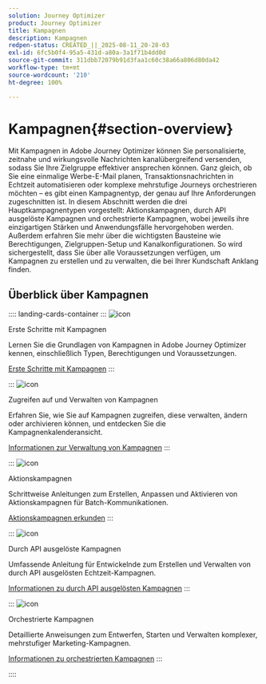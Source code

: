 ```yaml
---
solution: Journey Optimizer
product: Journey Optimizer
title: Kampagnen
description: Kampagnen
redpen-status: CREATED_||_2025-08-11_20-28-03
exl-id: 6fc5b0f4-95a5-431d-a80a-3a1f71b4dd0d
source-git-commit: 311dbb72079b91d3faa1c60c38a66a806d80da42
workflow-type: tm+mt
source-wordcount: '210'
ht-degree: 100%

---
```


# Kampagnen{#section-overview}

Mit Kampagnen in Adobe Journey Optimizer können Sie personalisierte, zeitnahe und wirkungsvolle Nachrichten kanalübergreifend versenden, sodass Sie Ihre Zielgruppe effektiver ansprechen können. Ganz gleich, ob Sie eine einmalige Werbe-E-Mail planen, Transaktionsnachrichten in Echtzeit automatisieren oder komplexe mehrstufige Journeys orchestrieren möchten – es gibt einen Kampagnentyp, der genau auf Ihre Anforderungen zugeschnitten ist. In diesem Abschnitt werden die drei Hauptkampagnentypen vorgestellt: Aktionskampagnen, durch API ausgelöste Kampagnen und orchestrierte Kampagnen, wobei jeweils ihre einzigartigen Stärken und Anwendungsfälle hervorgehoben werden. Außerdem erfahren Sie mehr über die wichtigsten Bausteine wie Berechtigungen, Zielgruppen-Setup und Kanalkonfigurationen. So wird sichergestellt, dass Sie über alle Voraussetzungen verfügen, um Kampagnen zu erstellen und zu verwalten, die bei Ihrer Kundschaft Anklang finden.

## Überblick über Kampagnen

:::: landing-cards-container
:::
![icon](https://cdn.experienceleague.adobe.com/icons/circle-play.svg?lang=de)

Erste Schritte mit Kampagnen

Lernen Sie die Grundlagen von Kampagnen in Adobe Journey Optimizer kennen, einschließlich Typen, Berechtigungen und Voraussetzungen.

[Erste Schritte mit Kampagnen](../using/campaigns/get-started-with-campaigns.md)
:::

:::
![icon](https://cdn.experienceleague.adobe.com/icons/list-check.svg?lang=de)

Zugreifen auf und Verwalten von Kampagnen

Erfahren Sie, wie Sie auf Kampagnen zugreifen, diese verwalten, ändern oder archivieren können, und entdecken Sie die Kampagnenkalenderansicht.

[Informationen zur Verwaltung von Kampagnen](../using/campaigns/manage-campaigns.md)
:::

:::
![icon](https://cdn.experienceleague.adobe.com/icons/bullseye.svg?lang=de)

Aktionskampagnen

Schrittweise Anleitungen zum Erstellen, Anpassen und Aktivieren von Aktionskampagnen für Batch-Kommunikationen.

[Aktionskampagnen erkunden](action-campaigns-landing-page.md)
:::

:::
![icon](https://cdn.experienceleague.adobe.com/icons/code-branch.svg?lang=de)

Durch API ausgelöste Kampagnen

Umfassende Anleitung für Entwickelnde zum Erstellen und Verwalten von durch API ausgelösten Echtzeit-Kampagnen.

[Informationen zu durch API ausgelösten Kampagnen](api-triggered-campaigns-landing-page.md)
:::

:::
![icon](https://cdn.experienceleague.adobe.com/icons/puzzle-piece.svg?lang=de)

Orchestrierte Kampagnen

Detaillierte Anweisungen zum Entwerfen, Starten und Verwalten komplexer, mehrstufiger Marketing-Kampagnen.

[Informationen zu orchestrierten Kampagnen](orchestrated-campaigns-landing-page.md)
:::

::::
